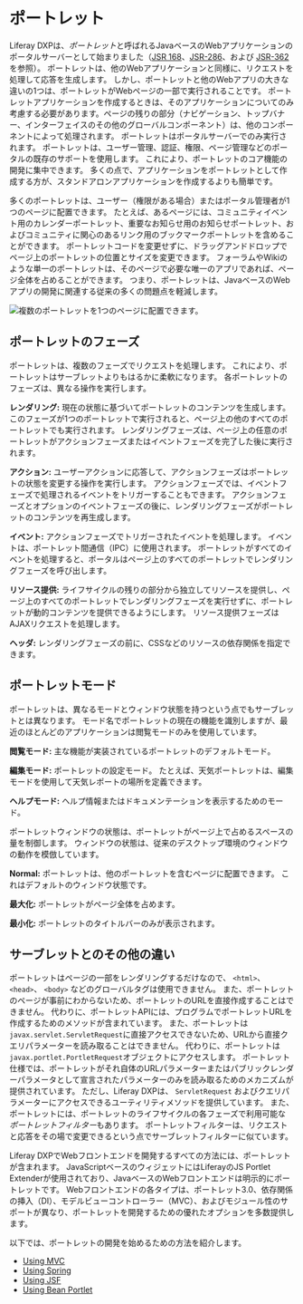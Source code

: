 # ポートレット

Liferay DXPは、*ポートレット*と呼ばれるJavaベースのWebアプリケーションのポータルサーバーとして始まりました（[JSR 168](https://jcp.org/en/jsr/detail?id=168)、[JSR-286](https://jcp.org/en/jsr/detail?id=286)、および [JSR-362](https://jcp.org/en/jsr/detail?id=362)を参照）。 ポートレットは、他のWebアプリケーションと同様に、リクエストを処理して応答を生成します。 しかし、ポートレットと他のWebアプリの大きな違いの1つは、ポートレットがWebページの一部で実行されることです。 ポートレットアプリケーションを作成するときは、そのアプリケーションについてのみ考慮する必要があります。ページの残りの部分（ナビゲーション、トップバナー、インターフェイスのその他のグローバルコンポーネント）は、他のコンポーネントによって処理されます。 ポートレットはポータルサーバーでのみ実行されます。 ポートレットは、ユーザー管理、認証、権限、ページ管理などのポータルの既存のサポートを使用します。 これにより、ポートレットのコア機能の開発に集中できます。 多くの点で、アプリケーションをポートレットとして作成する方が、スタンドアロンアプリケーションを作成するよりも簡単です。

多くのポートレットは、ユーザー（権限がある場合）またはポータル管理者が1つのページに配置できます。 たとえば、あるページには、コミュニティイベント用のカレンダーポートレット、重要なお知らせ用のお知らせポートレット、およびコミュニティに関心のあるリンク用のブックマークポートレットを含めることができます。 ポートレットコードを変更せずに、ドラッグアンドドロップでページ上のポートレットの位置とサイズを変更できます。 フォーラムやWikiのような単一のポートレットは、そのページで必要な唯一のアプリであれば、ページ全体を占めることができます。 つまり、ポートレットは、JavaベースのWebアプリの開発に関連する従来の多くの問題点を軽減します。

![複数のポートレットを1つのページに配置できます。](./portlets/images/01.png)

## ポートレットのフェーズ

ポートレットは、複数のフェーズでリクエストを処理します。 これにより、ポートレットはサーブレットよりもはるかに柔軟になります。 各ポートレットのフェーズは、異なる操作を実行します。

**レンダリング:** 現在の状態に基づいてポートレットのコンテンツを生成します。 このフェーズが1つのポートレットで実行されると、ページ上の他のすべてのポートレットでも実行されます。 レンダリングフェーズは、ページ上の任意のポートレットがアクションフェーズまたはイベントフェーズを完了した後に実行されます。

**アクション:** ユーザーアクションに応答して、アクションフェーズはポートレットの状態を変更する操作を実行します。 アクションフェーズでは、イベントフェーズで処理されるイベントをトリガーすることもできます。 アクションフェーズとオプションのイベントフェーズの後に、レンダリングフェーズがポートレットのコンテンツを再生成します。

**イベント:** アクションフェーズでトリガーされたイベントを処理します。 イベントは、ポートレット間通信（IPC）に使用されます。 ポートレットがすべてのイベントを処理すると、ポータルはページ上のすべてのポートレットでレンダリングフェーズを呼び出します。

**リソース提供:** ライフサイクルの残りの部分から独立してリソースを提供し、ページ上のすべてのポートレットでレンダリングフェーズを実行せずに、ポートレットが動的コンテンツを提供できるようにします。 リソース提供フェーズはAJAXリクエストを処理します。

**ヘッダ:** レンダリングフェーズの前に、CSSなどのリソースの依存関係を指定できます。

## ポートレットモード

ポートレットは、異なるモードとウィンドウ状態を持つという点でもサーブレットとは異なります。 モード名でポートレットの現在の機能を識別しますが、最近のほとんどのアプリケーションは閲覧モードのみを使用しています。

**閲覧モード:** 主な機能が実装されているポートレットのデフォルトモード。

**編集モード:** ポートレットの設定モード。 たとえば、天気ポートレットは、編集モードを使用して天気レポートの場所を定義できます。

**ヘルプモード:** ヘルプ情報またはドキュメンテーションを表示するためのモード。

ポートレットウィンドウの状態は、ポートレットがページ上で占めるスペースの量を制御します。 ウィンドウの状態は、従来のデスクトップ環境のウィンドウの動作を模倣しています。

**Normal:** ポートレットは、他のポートレットを含むページに配置できます。 これはデフォルトのウィンドウ状態です。

**最大化:** ポートレットがページ全体を占めます。

**最小化:** ポートレットのタイトルバーのみが表示されます。

## サーブレットとのその他の違い

ポートレットはページの一部をレンダリングするだけなので、 `<html>`、 `<head>`、 `<body>` などのグローバルタグは使用できません。 また、ポートレットのページが事前にわからないため、ポートレットのURLを直接作成することはできません。 代わりに、ポートレットAPIには、プログラムでポートレットURLを作成するためのメソッドが含まれています。 また、ポートレットは`javax.servlet.ServletRequest`に直接アクセスできないため、URLから直接クエリパラメーターを読み取ることはできません。 代わりに、ポートレットは`javax.portlet.PortletRequest`オブジェクトにアクセスします。 ポートレット仕様では、ポートレットがそれ自体のURLパラメーターまたはパブリックレンダーパラメータとして宣言されたパラメーターのみを読み取るためのメカニズムが提供されています。 ただし、Liferay DXPは、 `ServletRequest` およびクエリパラメーターにアクセスできるユーティリティメソッドを提供しています。 また、ポートレットには、ポートレットのライフサイクルの各フェーズで利用可能な *ポートレットフィルター*もあります。 ポートレットフィルターは、リクエストと応答をその場で変更できるという点でサーブレットフィルターに似ています。

Liferay DXPでWebフロントエンドを開発するすべての方法には、ポートレットが含まれます。 JavaScriptベースのウィジェットにはLiferayのJS Portlet Extenderが使用されており、JavaベースのWebフロントエンドは明示的にポートレットです。 Webフロントエンドの各タイプは、ポートレット3.0、依存関係の挿入（DI）、モデルビューコントローラー（MVC）、およびモジュール性のサポートが異なり、ポートレットを開発するための優れたオプションを多数提供します。

以下では、ポートレットの開発を始めるための方法を紹介します。

* [Using MVC](../using-mvc.md)
* [Using Spring](../using-spring.md)
* [Using JSF](../using-jsf.md)
* [Using Bean Portlet](../using-bean-portlet.md)
